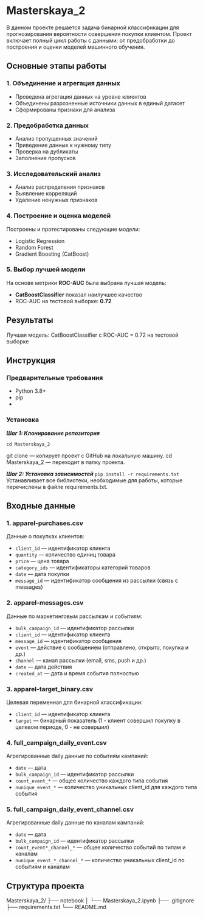 
# Masterskaya_2
В данном проекте решается задача бинарной классификации для прогнозирования вероятности совершения покупки клиентом. Проект включает полный цикл работы с данными: от предобработки до построения и оценки моделей машинного обучения.

## Основные этапы работы

### 1. Объединение и агрегация данных
- Проведена агрегация данных на уровне клиентов
- Объединены разрозненные источники данных в единый датасет
- Сформированы признаки для анализа

### 2. Предобработка данных
- Анализ пропущенных значений
- Приведение данных к нужному типу
- Проверка на дубликаты
- Заполнение пропусков

### 3. Исследовательский анализ
- Анализ распределения признаков
- Выявление корреляций
- Удаление ненужных признаков

### 4. Построение и оценка моделей
Построены и протестированы следующие модели:
- Logistic Regression
- Random Forest
- Gradient Boosting (CatBoost)


### 5. Выбор лучшей модели
На основе метрики **ROC-AUC** была выбрана лучшая модель:
- **CatBoostClassifier** показал наилучшее качество
- ROC-AUC на тестовой выборке: **0.72**

## Результаты
Лучшая модель: CatBoostClassifier с ROC-AUC = 0.72 на тестовой выборке

## Инструкция

### Предварительные требования

- Python 3.8+
- pip
- 
### Установка

***Шаг 1: Клонирование репозитория***
```git clone https://github.com/Gadzhy/Masterskaya_2.git
cd Masterskaya_2
```
git clone — копирует проект с GitHub на локальную машину.
cd Masterskaya_2 — переходит в папку проекта.

***Шаг 2: Установка зависимостей***
`pip install -r requirements.txt`
Устанавливает все библиотеки, необходимые для работы, которые перечислены в файле requirements.txt.

## Входные данные

### 1. apparel-purchases.csv
Данные о покупках клиентов:
- `client_id` — идентификатор клиента
- `quantity` — количество единиц товара
- `price` — цена товара
- `category_ids` — идентификаторы категорий товаров
- `date` — дата покупки
- `message_id` — идентификатор сообщения из рассылки (связь с messages)


### 2. apparel-messages.csv
Данные по маркетинговым рассылкам и событиям:
- `bulk_campaign_id` — идентификатор рассылки
- `client_id` — идентификатор клиента
- `message_id` — идентификатор сообщения
- `event` — действие с сообщением (отправлено, открыто, покупка и др.)
- `channel` — канал рассылки (email, sms, push и др.)
- `date` — дата действия
- `created_at` — дата и время события полностью


### 3. apparel-target_binary.csv
Целевая переменная для бинарной классификации:
- `client_id` — идентификатор клиента
- `target` — бинарный показатель (1 - клиент совершил покупку в целевом периоде, 0 - не совершил)


### 4. full_campaign_daily_event.csv
Агрегированные daily данные по событиям кампаний:
- `date` — дата
- `bulk_campaign_id` — идентификатор рассылки
- `count_event_*` — общее количество каждого типа события
- `nunique_event_*` — количество уникальных client_id для каждого типа события


### 5. full_campaign_daily_event_channel.csv
Агрегированные daily данные по каналам кампаний:
- `date` — дата
- `bulk_campaign_id` — идентификатор рассылки
- `count_event*_channel_*` — общее количество событий по типам и каналам
- `nunique_event_*_channel_*` — количество уникальных client_id по событиям и каналам



## Структура проекта

Masterskaya_2/
├── notebook
│   └── Masterskaya_2.ipynb
├── .gitignore
├── requirements.txt
└── README.md
